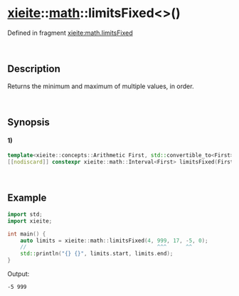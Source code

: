 # [xieite](../../xieite.md)\:\:[math](../../math.md)\:\:limitsFixed\<\>\(\)
Defined in fragment [xieite:math.limitsFixed](../../../src/math/limits_fixed.cpp)

&nbsp;

## Description
Returns the minimum and maximum of multiple values, in order.

&nbsp;

## Synopsis
#### 1)
```cpp
template<xieite::concepts::Arithmetic First, std::convertible_to<First>... Rest>
[[nodiscard]] constexpr xieite::math::Interval<First> limitsFixed(First first, Rest... rest) noexcept;
```

&nbsp;

## Example
```cpp
import std;
import xieite;

int main() {
    auto limits = xieite::math::limitsFixed(4, 999, 17, -5, 0);
    //                                         ^^^      ^^
    std::println("{} {}", limits.start, limits.end);
}
```
Output:
```
-5 999
```
